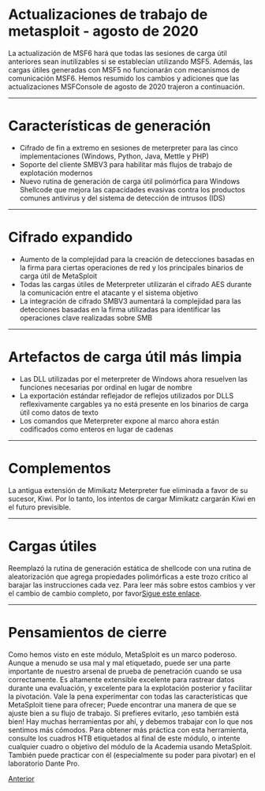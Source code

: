 # Actualizaciones de trabajo de metasploit - agosto de 2020

La actualización de MSF6 hará que todas las sesiones de carga útil anteriores sean inutilizables si se establecían utilizando MSF5. Además, las cargas útiles generadas con MSF5 no funcionarán con mecanismos de comunicación MSF6. Hemos resumido los cambios y adiciones que las actualizaciones MSFConsole de agosto de 2020 trajeron a continuación.

---

# **Características de generación**

- Cifrado de fin a extremo en sesiones de meterpreter para las cinco implementaciones (Windows, Python, Java, Mettle y PHP)
- Soporte del cliente SMBV3 para habilitar más flujos de trabajo de explotación modernos
- Nuevo rutina de generación de carga útil polimórfica para Windows Shellcode que mejora las capacidades evasivas contra los productos comunes antivirus y del sistema de detección de intrusos (IDS)

---

# **Cifrado expandido**

- Aumento de la complejidad para la creación de detecciones basadas en la firma para ciertas operaciones de red y los principales binarios de carga útil de MetaSploit
- Todas las cargas útiles de Meterpreter utilizarán el cifrado AES durante la comunicación entre el atacante y el sistema objetivo
- La integración de cifrado SMBV3 aumentará la complejidad para las detecciones basadas en la firma utilizadas para identificar las operaciones clave realizadas sobre SMB

---

# **Artefactos de carga útil más limpia**

- Las DLL utilizadas por el meterpreter de Windows ahora resuelven las funciones necesarias por ordinal en lugar de nombre
- La exportación estándar reflejador de reflejos utilizados por DLLS reflexivamente cargables ya no está presente en los binarios de carga útil como datos de texto
- Los comandos que Meterpreter expone al marco ahora están codificados como enteros en lugar de cadenas

---

# **Complementos**

La antigua extensión de Mimikatz Meterpreter fue eliminada a favor de su sucesor, Kiwi. Por lo tanto, los intentos de cargar Mimikatz cargarán Kiwi en el futuro previsible.

---

# **Cargas útiles**

Reemplazó la rutina de generación estática de shellcode con una rutina de aleatorización que agrega propiedades polimórficas a este trozo crítico al barajar las instrucciones cada vez. Para leer más sobre estos cambios y ver el cambio de cambio completo, por favor[Sigue este enlace](https://blog.rapid7.com/2020/08/06/metasploit-6-now-under-active-development/).

---

# **Pensamientos de cierre**

Como hemos visto en este módulo, MetaSploit es un marco poderoso. Aunque a menudo se usa mal y mal etiquetado, puede ser una parte importante de nuestro arsenal de prueba de penetración cuando se usa correctamente. Es altamente extensible excelente para rastrear datos durante una evaluación, y excelente para la explotación posterior y facilitar la pivotación. Vale la pena experimentar con todas las características que MetaSploit tiene para ofrecer; Puede encontrar una manera de que se ajuste bien a su flujo de trabajo. Si prefieres evitarlo, ¡eso también está bien! Hay muchas herramientas por ahí, y debemos trabajar con lo que nos sentimos más cómodos. Para obtener más práctica con esta herramienta, consulte los cuadros HTB etiquetados al final de este módulo, o intente cualquier cuadro o objetivo del módulo de la Academia usando MetaSploit. También puede practicar con él (especialmente su poder para pivotar) en el laboratorio Dante Pro.

[Anterior](https://academy.hackthebox.com/module/39/section/416)